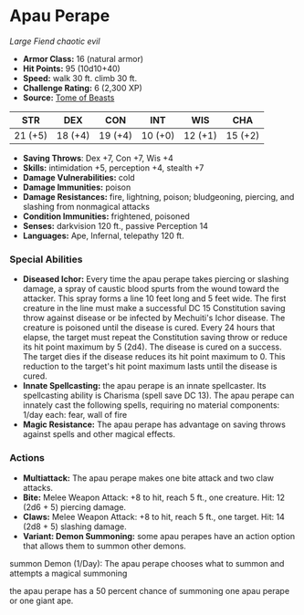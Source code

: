 # Apau Perape

*Large* *Fiend* *chaotic evil*

- **Armor Class:** 16 (natural armor)
- **Hit Points:** 95 (10d10+40)
- **Speed:** walk 30 ft. climb 30 ft.
- **Challenge Rating:** 6 (2,300 XP)
- **Source:** [Tome of Beasts](https://koboldpress.com/kpstore/product/tome-of-beasts-for-5th-edition-print/)

| STR | DEX | CON | INT | WIS | CHA |
| --- | --- | --- | --- | --- | --- |
| 21 (+5) | 18 (+4) | 19 (+4) | 10 (+0) | 12 (+1) | 15 (+2) |

- **Saving Throws**: Dex +7, Con +7, Wis +4
- **Skills:** intimidation +5, perception +4, stealth +7
- **Damage Vulnerabilities:** cold
- **Damage Immunities:** poison
- **Damage Resistances:** fire, lightning, poison; bludgeoning, piercing, and slashing from nonmagical attacks
- **Condition Immunities:** frightened, poisoned
- **Senses:** darkvision 120 ft., passive Perception 14
- **Languages:** Ape, Infernal, telepathy 120 ft.
### Special Abilities
- **Diseased Ichor:** Every time the apau perape takes piercing or slashing damage, a spray of caustic blood spurts from the wound toward the attacker. This spray forms a line 10 feet long and 5 feet wide. The first creature in the line must make a successful DC 15 Constitution saving throw against disease or be infected by Mechuiti's Ichor disease. The creature is poisoned until the disease is cured. Every 24 hours that elapse, the target must repeat the Constitution saving throw or reduce its hit point maximum by 5 (2d4). The disease is cured on a success. The target dies if the disease reduces its hit point maximum to 0. This reduction to the target's hit point maximum lasts until the disease is cured.
- **Innate Spellcasting:** the apau perape is an innate spellcaster. Its spellcasting ability is Charisma (spell save DC 13). The apau perape can innately cast the following spells, requiring no material components:  1/day each: fear, wall of fire
- **Magic Resistance:** The apau perape has advantage on saving throws against spells and other magical effects.
### Actions
- **Multiattack:** The apau perape makes one bite attack and two claw attacks.
- **Bite:** Melee Weapon Attack: +8 to hit, reach 5 ft., one creature. Hit: 12 (2d6 + 5) piercing damage.
- **Claws:** Melee Weapon Attack: +8 to hit, reach 5 ft., one target. Hit: 14 (2d8 + 5) slashing damage.
- **Variant: Demon Summoning:** some apau perapes have an action option that allows them to summon other demons.

summon Demon (1/Day): The apau perape chooses what to summon and attempts a magical summoning

the apau perape has a 50 percent chance of summoning one apau perape or one giant ape.
